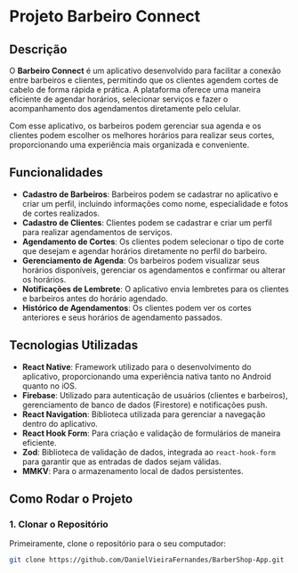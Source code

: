 # Projeto Barbeiro Connect

## Descrição

O **Barbeiro Connect** é um aplicativo desenvolvido para facilitar a conexão entre barbeiros e clientes, permitindo que os clientes agendem cortes de cabelo de forma rápida e prática. A plataforma oferece uma maneira eficiente de agendar horários, selecionar serviços e fazer o acompanhamento dos agendamentos diretamente pelo celular.

Com esse aplicativo, os barbeiros podem gerenciar sua agenda e os clientes podem escolher os melhores horários para realizar seus cortes, proporcionando uma experiência mais organizada e conveniente.

## Funcionalidades

- **Cadastro de Barbeiros**: Barbeiros podem se cadastrar no aplicativo e criar um perfil, incluindo informações como nome, especialidade e fotos de cortes realizados.
- **Cadastro de Clientes**: Clientes podem se cadastrar e criar um perfil para realizar agendamentos de serviços.
- **Agendamento de Cortes**: Os clientes podem selecionar o tipo de corte que desejam e agendar horários diretamente no perfil do barbeiro.
- **Gerenciamento de Agenda**: Os barbeiros podem visualizar seus horários disponíveis, gerenciar os agendamentos e confirmar ou alterar os horários.
- **Notificações de Lembrete**: O aplicativo envia lembretes para os clientes e barbeiros antes do horário agendado.
- **Histórico de Agendamentos**: Os clientes podem ver os cortes anteriores e seus horários de agendamento passados.

## Tecnologias Utilizadas

- **React Native**: Framework utilizado para o desenvolvimento do aplicativo, proporcionando uma experiência nativa tanto no Android quanto no iOS.
- **Firebase**: Utilizado para autenticação de usuários (clientes e barbeiros), gerenciamento de banco de dados (Firestore) e notificações push.
- **React Navigation**: Biblioteca utilizada para gerenciar a navegação dentro do aplicativo.
- **React Hook Form**: Para criação e validação de formulários de maneira eficiente.
- **Zod**: Biblioteca de validação de dados, integrada ao `react-hook-form` para garantir que as entradas de dados sejam válidas.
- **MMKV**: Para o armazenamento local de dados persistentes.

## Como Rodar o Projeto

### 1. Clonar o Repositório

Primeiramente, clone o repositório para o seu computador:

```bash
git clone https://github.com/DanielVieiraFernandes/BarberShop-App.git
